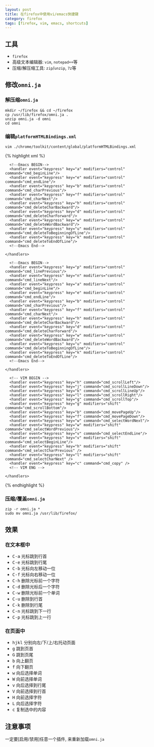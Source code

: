 ```yaml
---
layout: post
title: 在firefox中使用vi/emacs快捷键
category: firefox
tags: [firefox, vim, emacs, shortcuts]
---
```


## 工具
- `firefox`
- 高级文本编辑器: `vim`, `notepad++`等
- 压缩/解压缩工具: `zip`/`unzip`, `7z`等

## 修改`omni.ja`
### 解压缩`omni.ja`
    mkdir ~/firefox && cd ~/firefox
    cp /usr/lib/firefox/omni.ja .
    unzip omni.ja -d omni
    cd omni

### 编辑`platformHTMLBindings.xml`
    vim ./chrome/toolkit/content/global/platformHTMLBindings.xml

{% highlight xml %}
<?xml version="1.0"?>

<bindings id="htmlBindings"
   xmlns="http://www.mozilla.org/xbl"
   xmlns:xul="http://www.mozilla.org/keymaster/gatekeeper/there.is.only.xul">
 
  <binding id="inputFields">
    <handlers>

      <!--Emacs BEGIN-->
      <handler event="keypress" key="a" modifiers="control" command="cmd_beginLine"/>
      <handler event="keypress" key="e" modifiers="control" command="cmd_endLine"/>
      <handler event="keypress" key="b" modifiers="control" command="cmd_charPrevious"/>
      <handler event="keypress" key="f" modifiers="control" command="cmd_charNext"/>
      <handler event="keypress" key="h" modifiers="control" command="cmd_deleteCharBackward"/>
      <handler event="keypress" key="d" modifiers="control" command="cmd_deleteCharForward"/>
      <handler event="keypress" key="w" modifiers="control" command="cmd_deleteWordBackward"/>
      <handler event="keypress" key="u" modifiers="control" command="cmd_deleteToBeginningOfLine"/>
      <handler event="keypress" key="k" modifiers="control" command="cmd_deleteToEndOfLine"/>
      <!--Emacs End-->

    </handlers>
  </binding>

  <binding id="textAreas">
    <handlers>

      <!--Emacs BEGIN-->
      <handler event="keypress" key="p" modifiers="control" command="cmd_linePrevious"/>
      <handler event="keypress" key="n" modifiers="control" command="cmd_lineNext"/>
      <handler event="keypress" key="a" modifiers="control" command="cmd_beginLine"/>
      <handler event="keypress" key="e" modifiers="control" command="cmd_endLine"/>
      <handler event="keypress" key="b" modifiers="control" command="cmd_charPrevious"/>
      <handler event="keypress" key="f" modifiers="control" command="cmd_charNext"/>
      <handler event="keypress" key="h" modifiers="control" command="cmd_deleteCharBackward"/>
      <handler event="keypress" key="d" modifiers="control" command="cmd_deleteCharForward"/>
      <handler event="keypress" key="w" modifiers="control" command="cmd_deleteWordBackward"/>
      <handler event="keypress" key="u" modifiers="control" command="cmd_deleteToBeginningOfLine"/>
      <handler event="keypress" key="k" modifiers="control" command="cmd_deleteToEndOfLine"/>
      <!--Emacs End-->

    </handlers>
  </binding>

  <binding id="browser">
    <handlers>

      <!-- VIM BEGIN -->
      <handler event="keypress" key="h" command="cmd_scrollLeft"/>
      <handler event="keypress" key="j" command="cmd_scrollLineDown"/>
      <handler event="keypress" key="k" command="cmd_scrollLineUp"/>
      <handler event="keypress" key="l" command="cmd_scrollRight"/>
      <handler event="keypress" key="g" command="cmd_scrollTop"/>
      <handler event="keypress" key="g" modifiers="shift" command="cmd_scrollBottom"/>
      <handler event="keypress" key="b" command="cmd_movePageUp"/>
      <handler event="keypress" key="f" command="cmd_movePageDown"/>
      <handler event="keypress" key="w" command="cmd_selectWordNext"/>
      <handler event="keypress" key="w" modifiers="shift" command="cmd_selectWordPrevious"/>
      <handler event="keypress" key="v" command="cmd_selectEndLine"/>
      <handler event="keypress" key="v" modifiers="shift" command="cmd_selectBeginLine"/>
      <handler event="keypress" key="h" modifiers="shift" command="cmd_selectCharPrevious" />
      <handler event="keypress" key="l" modifiers="shift" command="cmd_selectCharNext" />
      <handler event="keypress" key="c" command="cmd_copy" />
      <!-- VIM ENG -->

    </handlers>
  </binding>

</bindings>
{% endhighlight %}

### 压缩/覆盖`omni.ja`
    zip -r omni.ja *
    sudo mv omni.ja /usr/lib/firefox/

## 效果
### 在文本框中
- <kbd>C-a</kbd> 光标跳到行首
- <kbd>C-e</kbd> 光标跳到行尾
- <kbd>C-b</kbd> 光标向左移动一位
- <kbd>C-f</kbd> 光标向右移动一位
- <kbd>C-h</kbd> 删除光标前一个字符
- <kbd>C-d</kbd> 删除光标后一个字符
- <kbd>C-w</kbd> 删除光标前一个单词
- <kbd>C-u</kbd> 删除到行首
- <kbd>C-k</kbd> 删除到行尾
- <kbd>C-n</kbd> 光标跳到下一行
- <kbd>C-p</kbd> 光标跳到上一行

### 在页面中
- <kbd>h</kbd><kbd>j</kbd><kbd>k</kbd><kbd>l</kbd> 分别向左/下/上/右托动页面
- <kbd>g</kbd> 跳到页首
- <kbd>G</kbd> 跳到页尾
- <kbd>b</kbd> 向上翻页
- <kbd>f</kbd> 向下翻页
- <kbd>w</kbd> 向后选择单词
- <kbd>W</kbd> 向前选择单词
- <kbd>v</kbd> 向后选择到行尾
- <kbd>V</kbd> 向前选择到行首
- <kbd>H</kbd> 向前选择字符
- <kbd>L</kbd> 向后选择字符
- <kbd>c</kbd> 复制选中的内容

## 注意事项
一定要[启用/禁用]任意一个插件, 来重新加载`omni.ja`
